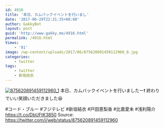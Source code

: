 ```yaml
---
id: 4916
title: '本日、カムバックイベントを行いまし'
date: '2017-06-29T22:31:35+08:00'
author: GakkyBot
layout: post
guid: 'http://www.gakky.me/4916.html'
permalink: /4916.html
Views:
    - '81'
image: /wp-content/uploads/2017/06/875620891459112960_0.jpg
categories:
    - twitter
tags:
    - twitter
    - 新垣结衣
---
```


[![875620891459112960_1](http://www.yui-aragaki.org/wp-content/uploads/2017/06/875620891459112960_1.jpg)](http://www.yui-aragaki.org/wp-content/uploads/2017/06/875620891459112960_1.jpg)
本日、カムバックイベントを行いましたー❗️
終わりでいい笑顔いただきました😆

\#コード・ブルー #フジテレビ
\#新垣結衣 #戸田恵梨香 #比嘉愛未
\#浅利陽介 https://t.co/DbUFtK3850
Source: <https://twitter.com/i/web/status/875620891459112960>
